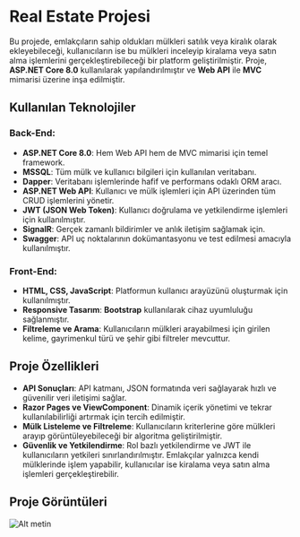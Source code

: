 # Real Estate Projesi

Bu projede, emlakçıların sahip oldukları mülkleri satılık veya kiralık olarak ekleyebileceği, kullanıcıların ise bu mülkleri inceleyip kiralama veya satın alma işlemlerini gerçekleştirebileceği bir platform geliştirilmiştir. Proje, **ASP.NET Core 8.0** kullanılarak yapılandırılmıştır ve **Web API** ile **MVC** mimarisi üzerine inşa edilmiştir.

## Kullanılan Teknolojiler

### Back-End:
- **ASP.NET Core 8.0**: Hem Web API hem de MVC mimarisi için temel framework.
- **MSSQL**: Tüm mülk ve kullanıcı bilgileri için kullanılan veritabanı.
- **Dapper**: Veritabanı işlemlerinde hafif ve performans odaklı ORM aracı.
- **ASP.NET Web API**: Kullanıcı ve mülk işlemleri için API üzerinden tüm CRUD işlemlerini yönetir.
- **JWT (JSON Web Token)**: Kullanıcı doğrulama ve yetkilendirme işlemleri için kullanılmıştır.
- **SignalR**: Gerçek zamanlı bildirimler ve anlık iletişim sağlamak için.
- **Swagger**: API uç noktalarının dokümantasyonu ve test edilmesi amacıyla kullanılmıştır.

### Front-End:
- **HTML, CSS, JavaScript**: Platformun kullanıcı arayüzünü oluşturmak için kullanılmıştır.
- **Responsive Tasarım**: **Bootstrap** kullanılarak cihaz uyumluluğu sağlanmıştır.
- **Filtreleme ve Arama**: Kullanıcıların mülkleri arayabilmesi için girilen kelime, gayrimenkul türü ve şehir gibi filtreler mevcuttur.

## Proje Özellikleri
- **API Sonuçları**: API katmanı, JSON formatında veri sağlayarak hızlı ve güvenilir veri iletişimi sağlar.
- **Razor Pages ve ViewComponent**: Dinamik içerik yönetimi ve tekrar kullanılabilirliği artırmak için tercih edilmiştir.
- **Mülk Listeleme ve Filtreleme**: Kullanıcıların kriterlerine göre mülkleri arayıp görüntüleyebileceği bir algoritma geliştirilmiştir.
- **Güvenlik ve Yetkilendirme**: Rol bazlı yetkilendirme ve JWT ile kullanıcıların yetkileri sınırlandırılmıştır. Emlakçılar yalnızca kendi mülklerinde işlem yapabilir, kullanıcılar ise kiralama veya satın alma işlemleri gerçekleştirebilir.

## Proje Görüntüleri
![Alt metin](https://github.com/ertanguclu/RealEstate_Dapper_Api/blob/master/images.gif)





